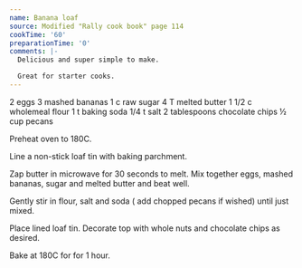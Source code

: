 ```yaml
---
name: Banana loaf
source: Modified "Rally cook book" page 114
cookTime: '60'
preparationTime: '0'
comments: |-
  Delicious and super simple to make.

  Great for starter cooks.
---
```


2 eggs
3 mashed bananas
1 c raw sugar
4 T melted butter
1 1/2 c wholemeal flour
1 t baking soda
1/4 t salt
2 tablespoons chocolate chips
½ cup pecans

Preheat oven to 180C.

Line a non-stick loaf tin with baking parchment.

Zap butter in microwave for 30 seconds to melt. Mix together eggs, mashed bananas, sugar and melted butter and beat well.  

Gently stir in flour, salt and soda ( add chopped pecans if wished) until just mixed. 

Place lined loaf tin. Decorate top with whole nuts and chocolate chips as desired.

Bake at 180C for for 1 hour.

